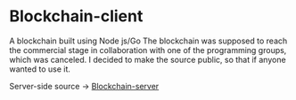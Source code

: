 # Blockchain-client
A blockchain built using Node js/Go
The blockchain was supposed to reach the commercial stage in collaboration with one of the programming groups, which was canceled.
I decided to make the source public, so that if anyone wanted to use it.

Server-side source  -> [Blockchain-server](https://github.com/Blockchain-server)
